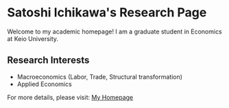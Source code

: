 # Satoshi Ichikawa's Research Page

Welcome to my academic homepage! I am a graduate student in Economics at Keio University.

## Research Interests
- Macroeconomics (Labor, Trade, Structural transformation)
- Applied Economics

For more details, please visit: [My Homepage](https://ichikawa-satoshi.github.io/Homepage/)
